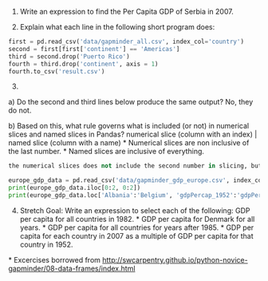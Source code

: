 



1. Write an expression to find the Per Capita GDP of Serbia in 2007.

2. Explain what each line in the following short program does: 
```python
first = pd.read_csv('data/gapminder_all.csv', index_col='country')
second = first[first['continent'] == 'Americas']
third = second.drop('Puerto Rico')
fourth = third.drop('continent', axis = 1)
fourth.to_csv('result.csv')
```
3. 
a) Do the second and third lines below produce the same output? 
    No, they do not.

b) Based on this, what rule governs what is included (or not) in numerical slices and named slices in Pandas?
    numerical slice (column with an index) | named slice (column with a name)
    * Numerical slices are non inclusive of the last number.
    * Named slices are inclusive of everything.
```python
the numerical slices does not include the second number in slicing, but the named slices include the second namae in slicing

europe_gdp_data = pd.read_csv('data/gapminder_gdp_europe.csv', index_col='country')
print(europe_gdp_data.iloc[0:2, 0:2])
print(europe_gdp_data.loc['Albania':'Belgium', 'gdpPercap_1952':'gdpPercap_1962'])
```

4. Stretch Goal: 
Write an expression to select each of the following:
GDP per capita for all countries in 1982.
    * 
GDP per capita for Denmark for all years.
    *
GDP per capita for all countries for years after 1985.
    *
GDP per capita for each country in 2007 as a multiple of GDP per capita for that country in 1952.


\* Excercises borrowed from http://swcarpentry.github.io/python-novice-gapminder/08-data-frames/index.html
